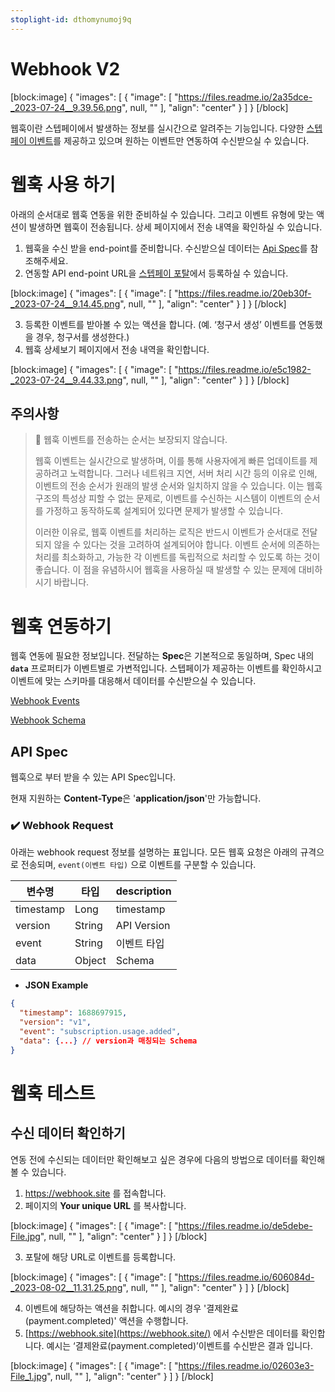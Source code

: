 ```yaml
---
stoplight-id: dthomynumoj9q
---
```


# Webhook V2

[block:image]
{
  "images": [
    {
      "image": [
        "https://files.readme.io/2a35dce-_2023-07-24__9.39.56.png",
        null,
        ""
      ],
      "align": "center"
    }
  ]
}
[/block]

웹훅이란 스텝페이에서 발생하는 정보를 실시간으로 알려주는 기능입니다. 다양한 [스텝페이 이벤트](https://docs.steppay.kr/docs/webhook-events)를 제공하고 있으며 원하는 이벤트만 연동하여 수신받으실 수 있습니다.

# **웹훅 사용 하기**

아래의 순서대로 웹훅 연동을 위한 준비하실 수 있습니다. 그리고 이벤트 유형에 맞는 액션이 발생하면 웹훅이 전송됩니다. 상세 페이지에서 전송 내역을 확인하실 수 있습니다.

1. 웹훅을 수신 받을 end-point를 준비합니다. 수신받으실 데이터는 [Api Spec](https://docs.steppay.kr/docs/%EC%9B%B9%ED%9B%85-v2#api-spec)를 참조해주세요.
2. 연동할 API end-point URL을 [스텝페이 포탈](https://portal.steppay.kr/setting/webhook)에서 등록하실 수 있습니다.

[block:image]
{
  "images": [
    {
      "image": [
        "https://files.readme.io/20eb30f-_2023-07-24__9.14.45.png",
        null,
        ""
      ],
      "align": "center"
    }
  ]
}
[/block]

3. 등록한 이벤트를 받아볼 수 있는 액션을 합니다. (예. ‘청구서 생성’ 이벤트를 연동했을 경우, 청구서를 생성한다.)
4. 웹훅 상세보기 페이지에서 전송 내역을 확인합니다.

[block:image]
{
  "images": [
    {
      "image": [
        "https://files.readme.io/e5c1982-_2023-07-24__9.44.33.png",
        null,
        ""
      ],
      "align": "center"
    }
  ]
}
[/block]

## 주의사항

> 🚨 웹훅 이벤트를 전송하는 순서는 보장되지 않습니다.
> 
> 웹훅 이벤트는 실시간으로 발생하며, 이를 통해 사용자에게 빠른 업데이트를 제공하려고 노력합니다. 그러나 네트워크 지연, 서버 처리 시간 등의 이유로 인해, 이벤트의 전송 순서가 원래의 발생 순서와 일치하지 않을 수 있습니다. 이는 웹훅 구조의 특성상 피할 수 없는 문제로, 이벤트를 수신하는 시스템이 이벤트의 순서를 가정하고 동작하도록 설계되어 있다면 문제가 발생할 수 있습니다.
> 
> 이러한 이유로, 웹훅 이벤트를 처리하는 로직은 반드시 이벤트가 순서대로 전달되지 않을 수 있다는 것을 고려하여 설계되어야 합니다. 이벤트 순서에 의존하는 처리를 최소화하고, 가능한 각 이벤트를 독립적으로 처리할 수 있도록 하는 것이 좋습니다. 이 점을 유념하시어 웹훅을 사용하실 때 발생할 수 있는 문제에 대비하시기 바랍니다.

# 웹훅 연동하기

웹훅 연동에 필요한 정보입니다. 전달하는 **Spec**은 기본적으로 동일하며, Spec 내의 **`data`** 프로퍼티가 이벤트별로 가변적입니다. 스텝페이가 제공하는 이벤트를 확인하시고 이벤트에 맞는 스키마를 대응해서 데이터를 수신받으실 수 있습니다.

[Webhook Events](https://docs.steppay.kr/docs/webhook-events)

[Webhook Schema](https://docs.steppay.kr/docs/webhook-schema)

## **API Spec**

웹훅으로 부터 받을 수 있는 API Spec입니다.

현재 지원하는 **Content-Type**은 '**application/json**'만 가능합니다.

### ✔️ **Webhook Request**

아래는 webhook request 정보를 설명하는 표입니다. 모든 웹훅 요청은 아래의 규격으로 전송되며, `event(이벤트 타입)` 으로 이벤트를 구분할 수 있습니다. 

| 변수명       | 타입     | description |
| --------- | ------ | ----------- |
| timestamp | Long   | timestamp   |
| version   | String | API Version |
| event     | String | 이벤트 타입      |
| data      | Object | Schema      |

- **JSON Example**

```json
{
  "timestamp": 1688697915,
  "version": "v1",
  "event": "subscription.usage.added",
  "data": {...} // version과 매칭되는 Schema
}
```

# 웹훅 테스트

## 수신 데이터 확인하기

연동 전에 수신되는 데이터만 확인해보고 싶은 경우에 다음의 방법으로 데이터를 확인해볼 수 있습니다.

1. <https://webhook.site> 를 접속합니다.
2. 페이지의 **Your unique URL** 를 복사합니다.

[block:image]
{
  "images": [
    {
      "image": [
        "https://files.readme.io/de5debe-File.jpg",
        null,
        ""
      ],
      "align": "center"
    }
  ]
}
[/block]

3. 포탈에 해당 URL로 이벤트를 등록합니다.

[block:image]
{
  "images": [
    {
      "image": [
        "https://files.readme.io/606084d-_2023-08-02__11.31.25.png",
        null,
        ""
      ],
      "align": "center"
    }
  ]
}
[/block]

4. 이벤트에 해당하는 액션을 취합니다. 예시의 경우 '결제완료(payment.completed)' 액션을 수행합니다.
5. [https://webhook.site](https://webhook.site/) 에서 수신받은 데이터를 확인합니다. 예시는 ‘결제완료(payment.completed)’이벤트를 수신받은 결과 입니다.

[block:image]
{
  "images": [
    {
      "image": [
        "https://files.readme.io/02603e3-File_1.jpg",
        null,
        ""
      ],
      "align": "center"
    }
  ]
}
[/block]